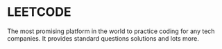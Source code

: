 # LEETCODE

The most promising platform in the world to practice coding for any tech companies. It provides standard questions solutions and lots more. 
